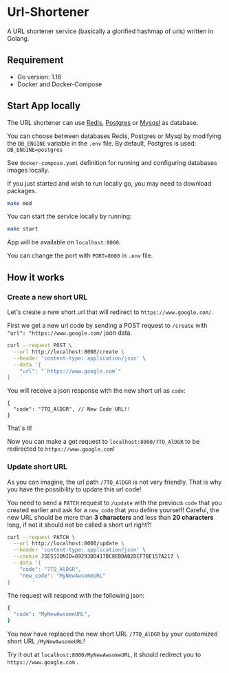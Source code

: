 # Url-Shortener

A URL shortener service (basically a glorified hashmap of urls)  written in Golang.

## Requirement

- Go version: 1.16
- Docker and Docker-Compose

## Start App locally

The URL shortener can use [Redis](https://redis.io/), [Postgres](https://www.postgresql.org/) or [Mysqsl](https://dev.mysql.com/) as database.

You can choose between databases Redis, Postgres or Mysql by modifying the `DB_ENGINE` variable in the `.env` file.
By default, Postgres is used: `DB_ENGINE=postgres`

See `docker-compose.yaml` definition for running and configuring databases images locally.

If you just started and wish to run locally go, you may need to download packages.
```bash
make mod
```

You can start the service locally by running:
```bash
make start
```

App will be available on `localhost:8000`. 

You can change the port with `PORT=8000` in `.env` file.

## How it works

### Create a new short URL
Let's create a new short url  that will redirect to `https://www.google.com/`.

First we get a new url code by sending a POST request to  `/create` with `"url": "https://www.google.com/` json data.

````bash
curl --request POST \
  --url http://localhost:8000/create \
  --header 'content-type: application/json' \
  --data '{
	"url": "`https://www.google.com`"
}	'
````

You will receive a json response with the new short url as `code`:
````json5
{
  "code": "7TQ_AlDGR", // New Code URL!!
}
````

That's it! 

Now you can make a get request to `localhost:8000/7TQ_AlDGR` to be redirected to `https://www.google.com`!

### Update short URL
As you can imagine, the url path `/7TQ_AlDGR` is not very friendly. That is why you have the possibility to update this url code!

You need to send a `PATCH` request to `/update` with the previous `code` that you created earlier and ask for a `new_code` that you define yourself!
Careful, the new URL should be more than **3 characters** and less than **20 characters** long,  if not it should not be called a short url right?!

```bash
curl --request PATCH \
  --url http://localhost:8000/update \
  --header 'content-type: application/json' \
  --cookie JSESSIONID=89293DD417BC8EBDAB2DCF7BE157A217 \
  --data '{
	"code": "7TQ_AlDGR",
	"new_code": "MyNewAwsomeURL"
}		'
```

The request will respond with the following json:
```bash
{
  "code": "MyNewAwsomeURL",
}
```

You now have replaced the new short URL `/7TQ_AlDGR` by your customized short URL `/MyNewAwsomeURL`!

Try it out at `localhost:8000/MyNewAwsomeURL`, it should redirect you to `https://www.google.com` .

